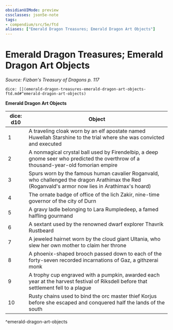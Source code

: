 ```yaml
---
obsidianUIMode: preview
cssclasses: json5e-note
tags:
- compendium/src/5e/ftd
aliases: ["Emerald Dragon Treasures; Emerald Dragon Art Objects"]
---
```

# Emerald Dragon Treasures; Emerald Dragon Art Objects
*Source: Fizban's Treasury of Dragons p. 117* 

`dice: [](emerald-dragon-treasures-emerald-dragon-art-objects-ftd.md#^emerald-dragon-art-objects)`

**Emerald Dragon Art Objects**

| dice: d10 | Object |
|-----------|--------|
| 1 | A traveling cloak worn by an elf apostate named Huwellah Starshine to the trial where she was convicted and executed |
| 2 | A nonmagical crystal ball used by Firendelbip, a deep gnome seer who predicted the overthrow of a thousand-year-old fomorian empire |
| 3 | Spurs worn by the famous human cavalier Roganvald, who challenged the dragon Arathimax the Red (Roganvald's armor now lies in Arathimax's hoard) |
| 4 | The ornate badge of office of the lich Zakir, nine-time governor of the city of Durn |
| 5 | A gravy ladle belonging to Lara Rumpledeep, a famed halfling gourmand |
| 6 | A sextant used by the renowned dwarf explorer Thavrik Rustbeard |
| 7 | A jeweled hairnet worn by the cloud giant Ultania, who slew her own mother to claim her throne |
| 8 | A phoenix-shaped brooch passed down to each of the forty-seven recorded incarnations of Gaz, a githzerai monk |
| 9 | A trophy cup engraved with a pumpkin, awarded each year at the harvest festival of Riksdell before that settlement fell to a plague |
| 10 | Rusty chains used to bind the orc master thief Korjus before she escaped and conquered half the lands of the south |
^emerald-dragon-art-objects
